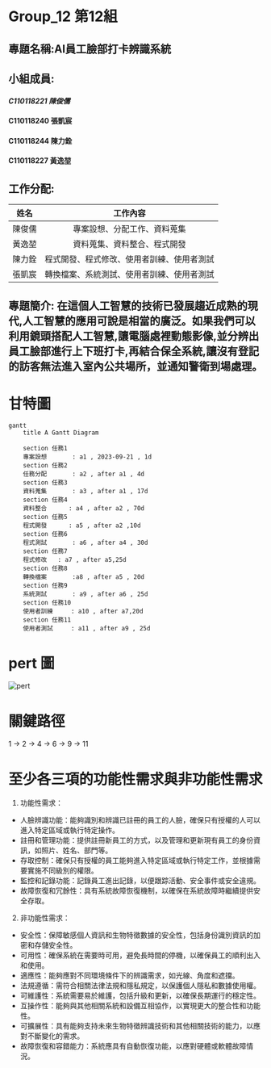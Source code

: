 # Group_12 第12組
## 專題名稱:AI員工臉部打卡辨識系統

## 小組成員:
#### *C110118221 陳俊儒*
#### C110118240 張凱宸
#### C110118244 陳力銓
#### C110118227 黃逸堃
## 工作分配:
| 姓名 | 工作內容 |
| :-: | :-: |
| 陳俊儒 | 專案設想、分配工作、資料蒐集|
| 黃逸堃 | 資料蒐集、資料整合、程式開發 |
| 陳力銓 | 程式開發、程式修改、使用者訓練、使用者測試 |
| 張凱宸 | 轉換檔案、系統測試、使用者訓練、使用者測試  |

## 專題簡介: 在這個人工智慧的技術已發展趨近成熟的現代,人工智慧的應用可說是相當的廣泛。如果我們可以利用鏡頭搭配人工智慧,讓電腦處裡動態影像,並分辨出員工臉部進行上下班打卡,再結合保全系統,讓沒有登記的訪客無法進入室內公共場所，並通知警衛到場處理。

# 甘特圖
```mermaid
gantt
    title A Gantt Diagram

    section 任務1
    專案設想       : a1 , 2023-09-21 , 1d
    section 任務2
    任務分配       : a2 , after a1 , 4d
    section 任務3
    資料蒐集       : a3 , after a1 , 17d
    section 任務4
    資料整合      : a4 , after a2 , 70d
    section 任務5
    程式開發      : a5 , after a2 ,10d
    section 任務6
    程式測試       : a6 , after a4 , 30d
    section 任務7
    程式修改   : a7 , after a5,25d
    section 任務8
    轉換檔案       :a8 , after a5 , 20d
    section 任務9
    系統測試       : a9 , after a6 , 25d
    section 任務10
    使用者訓練     : a10 , after a7,20d
    section 任務11
    使用者測試     : a11 , after a9 , 25d
```

# pert 圖
![pert](PERT圖.png "PERT圖")
# 關鍵路徑
1 -> 2 -> 4 -> 6 -> 9 -> 11

# 至少各三項的功能性需求與非功能性需求
1. 功能性需求：
* 人臉辨識功能：能夠識別和辨識已註冊的員工的人臉，確保只有授權的人可以進入特定區域或執行特定操作。
* 註冊和管理功能：提供註冊新員工的方式，以及管理和更新現有員工的身份資訊，如照片、姓名、部門等。
* 存取控制：確保只有授權的員工能夠進入特定區域或執行特定工作，並根據需要實施不同級別的權限。
* 監控和記錄功能：記錄員工進出記錄，以便跟踪活動、安全事件或安全違規。
* 故障恢復和冗餘性：具有系統故障恢復機制，以確保在系統故障時繼續提供安全存取。

2. 非功能性需求：
* 安全性：保障敏感個人資訊和生物特徵數據的安全性，包括身份識別資訊的加密和存儲安全性。
* 可用性：確保系統在需要時可用，避免長時間的停機，以確保員工的順利出入和使用。
* 適應性：能夠應對不同環境條件下的辨識需求，如光線、角度和遮擋。
* 法規遵循：需符合相關法律法規和隱私規定，以保護個人隱私和數據使用權。
* 可維護性：系統需要易於維護，包括升級和更新，以確保長期運行的穩定性。
* 互操作性：能夠與其他相關系統和設備互相協作，以實現更大的整合性和功能性。
* 可擴展性：具有能夠支持未來生物特徵辨識技術和其他相關技術的能力，以應對不斷變化的需求。
* 故障恢復和容錯能力：系統應具有自動恢復功能，以應對硬體或軟體故障情況。
